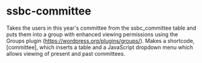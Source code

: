 # ssbc-committee
Takes the users in this year's committee from the ssbc_committee table and puts them into a group with enhanced viewing permissions using the Groups plugin (https://wordpress.org/plugins/groups/). Makes a shortcode, [committee], which inserts a table and a JavaScript dropdown menu which allows viewing of present and past committees.
